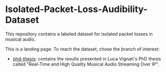 # Isolated-Packet-Loss-Audibility-Dataset
This repository contains a labeled dataset for isolated packet losses in musical audio.

This is a landing page. To reach the dataset, chose the branch of interest:

- [phd-thesis](https://github.com/LucaVignati/Isolated-Packet-Loss-Audibility-Dataset/tree/phd-thesis): contains the results presented in Luca Vignati's PhD thesis called "Real-Time and High Quality Musical Audio Streaming Over IP".
